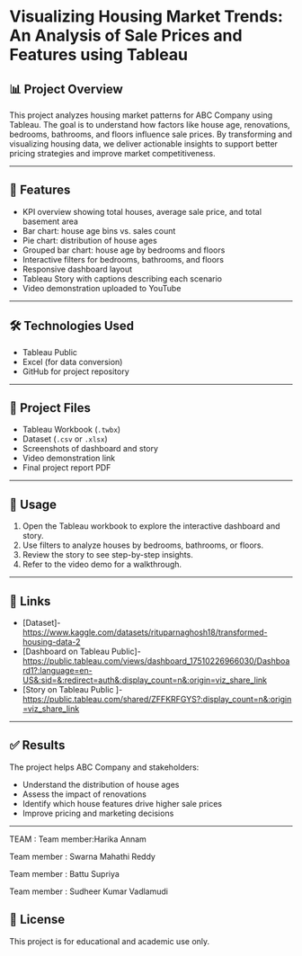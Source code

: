 # Visualizing Housing Market Trends: An Analysis of Sale Prices and Features using Tableau

## 📊 Project Overview

This project analyzes housing market patterns for ABC Company using Tableau. The goal is to understand how factors like house age, renovations, bedrooms, bathrooms, and floors influence sale prices. By transforming and visualizing housing data, we deliver actionable insights to support better pricing strategies and improve market competitiveness.

---

## 🚀 Features

- KPI overview showing total houses, average sale price, and total basement area
- Bar chart: house age bins vs. sales count
- Pie chart: distribution of house ages
- Grouped bar chart: house age by bedrooms and floors
- Interactive filters for bedrooms, bathrooms, and floors
- Responsive dashboard layout
- Tableau Story with captions describing each scenario
- Video demonstration uploaded to YouTube

---

## 🛠️ Technologies Used

- Tableau Public
- Excel (for data conversion)
- GitHub for project repository

---

## 📁 Project Files

- Tableau Workbook (`.twbx`)
- Dataset (`.csv` or `.xlsx`)
- Screenshots of dashboard and story
- Video demonstration link
- Final project report PDF

---

## 🎯 Usage

1. Open the Tableau workbook to explore the interactive dashboard and story.
2. Use filters to analyze houses by bedrooms, bathrooms, or floors.
3. Review the story to see step-by-step insights.
4. Refer to the video demo for a walkthrough.

---

## 📎 Links

- [Dataset]- https://www.kaggle.com/datasets/rituparnaghosh18/transformed-housing-data-2
- [Dashboard on Tableau Public]- https://public.tableau.com/views/dashboard_17510226966030/Dashboard1?:language=en-US&:sid=&:redirect=auth&:display_count=n&:origin=viz_share_link
- [Story on Tableau Public ]- https://public.tableau.com/shared/ZFFKRFGYS?:display_count=n&:origin=viz_share_link

---

## ✅ Results

The project helps ABC Company and stakeholders:
- Understand the distribution of house ages
- Assess the impact of renovations
- Identify which house features drive higher sale prices
- Improve pricing and marketing decisions

---
TEAM :
Team member:Harika Annam

Team member : Swarna Mahathi Reddy

Team member : Battu Supriya

Team member : Sudheer Kumar Vadlamudi

## 📄 License

This project is for educational and academic use only.

